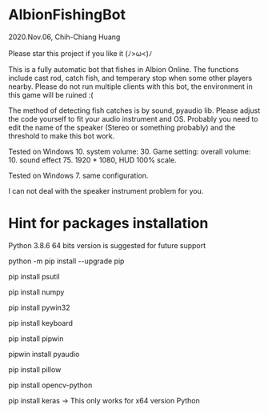# AlbionFishingBot
2020.Nov.06, Chih-Chiang Huang

Please star this project if you like it (ﾉ>ω<)ﾉ

This is a fully automatic bot that fishes in Albion Online. The functions include cast rod, catch fish, and temperary stop when some other players nearby. Please do not run multiple clients with this bot, the environment in this game will be ruined :(

The method of detecting fish catches is by sound, pyaudio lib. Please adjust the code yourself to fit your audio instrument and OS. Probably you need to edit the name of the speaker (Stereo or something probably) and the threshold to make this bot work.

Tested on Windows 10. system volume: 30. Game setting: overall volume: 10. sound effect 75. 1920 * 1080, HUD 100% scale.

Tested on Windows 7.  same configuration.

I can not deal with the speaker instrument problem for you.


# Hint for packages installation
Python 3.8.6 64 bits version is suggested for future support

python -m pip install --upgrade pip

pip install psutil

pip install numpy

pip install pywin32

pip install keyboard

pip install pipwin

pipwin install pyaudio

pip install pillow

pip install opencv-python

pip install keras         -> This only works for x64 version Python
